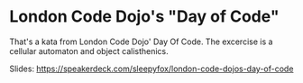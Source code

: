 # London Code Dojo's "Day of Code"


That's a kata from London Code Dojo' Day Of Code.
The excercise is a cellular automaton and object calisthenics.

Slides: https://speakerdeck.com/sleepyfox/london-code-dojos-day-of-code